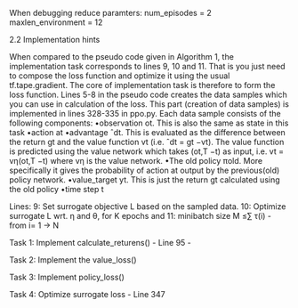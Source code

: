 

When debugging reduce paramters: 
num_episodes = 2
maxlen_environment = 12



2.2 Implementation hints

When compared to the pseudo code given in Algorithm 1, the implementation
task corresponds to lines 9, 10 and 11. That is you just need to compose the
loss function and optimize it using the usual tf.tape.gradient. The core of
implementation task is therefore to form the loss function.
Lines 5-8 in the pseudo code creates the data samples which you can use in
calculation of the loss. This part (creation of data samples) is implemented in
lines 328-335 in ppo.py. Each data sample consists of the following components:
    •observation ot. This is also the same as state in this task
    •action at
    •advantage ˆdt. This is evaluated as the difference between the return
    gt and the value function vt (i.e. ˆdt = gt −vt). The value function is
    predicted using the value network which takes (ot,T −t) as input, i.e.
    vt = vη(ot,T −t) where vη is the value network.
    •The old policy πold. More specifically it gives the probability of action at
    output by the previous(old) policy network.
    •value_target yt. This is just the return gt calculated using the old policy
    •time step t


Lines:
    9: Set surrogate objective L based on the sampled data.
    10: Optimize surrogate L wrt. η and θ, for K epochs and
    11: minibatch size M ≤∑ τ(i) - from i= 1 -> N



Task 1: Implement calculate_returens()
    - Line 95
    - 

Task 2: Implement the value_loss()

Task 3: Implement policy_loss()

Task 4: Optimize surrogate loss
    - Line 347